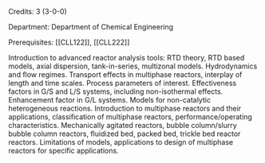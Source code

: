 Credits: 3 (3-0-0)

Department: Department of Chemical Engineering

Prerequisites: [[CLL122]], [[CLL222]]

Introduction to advanced reactor analysis tools: RTD theory, RTD based models, axial dispersion, tank-in-series, multizonal models. Hydrodynamics and flow regimes. Transport effects in multiphase reactors, interplay of length and time scales. Process parameters of interest. Effectiveness factors in G/S and L/S systems, including non-isothermal effects. Enhancement factor in G/L systems. Models for non-catalytic heterogeneous reactions. Introduction to multiphase reactors and their applications, classification of multiphase reactors, performance/operating characteristics. Mechanically agitated reactors, bubble column/slurry bubble column reactors, fluidized bed, packed bed, trickle bed reactor reactors. Limitations of models, applications to design of multiphase reactors for specific applications.
